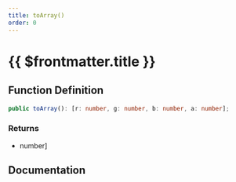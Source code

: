```yaml
---
title: toArray()
order: 0
---
```


# {{ $frontmatter.title }}

<!--@include: ./toArray_partial_header.md-->

## Function Definition

```ts
public toArray(): [r: number, g: number, b: number, a: number];
```

### Returns

* number]

## Documentation

<!--@include: ./toArray_partial_footer.md-->
